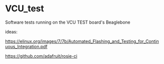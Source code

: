 # VCU_test
Software tests running on the VCU TEST board's Beaglebone


ideas:

https://elinux.org/images/7/7b/Automated_Flashing_and_Testing_for_Continuous_Integration.pdf


https://github.com/adafruit/rosie-ci
